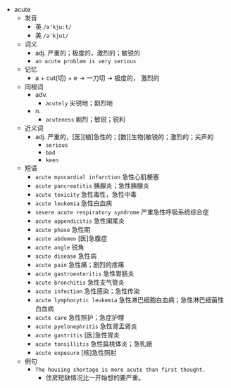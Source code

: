 - acute
  - 发音
    - 英 `/ə'kjuːt/`
    - 美 `/ə'kjut/`
  - 词义
    - adj. 严重的；极度的，激烈的；敏锐的
    - `an acute problem is very serious`
  - 记忆
    - a + cut(切) + e → 一刀切 → 极度的， 激烈的
  - 同根词
    - adv.
      - `acutely` 尖锐地；剧烈地
    - n.
      - `acuteness` 剧烈；敏锐；锐利
  - 近义词
    - adj. 严重的，[医][植]急性的；[数][生物]敏锐的；激烈的；尖声的
      - `serious`
      - `bad`
      - `keen`
  - 短语
    - `acute myocardial infarction` 急性心肌梗塞 
    - `acute pancreatitis` 胰腺炎；急性胰腺炎 
    - `acute toxicity` 急性毒性，急性中毒 
    - `acute leukemia` 急性白血病 
    - `severe acute respiratory syndrome` 严重急性呼吸系统综合症 
    - `acute appendicitis` 急性阑尾炎 
    - `acute phase` 急性期 
    - `acute abdomen` [医]急腹症 
    - `acute angle` 锐角 
    - `acute disease` 急性病 
    - `acute pain` 急性痛；剧烈的疼痛 
    - `acute gastroenteritis` 急性胃肠炎 
    - `acute bronchitis` 急性支气管炎 
    - `acute infection` 急性感染；急性传染 
    - `acute lymphocytic leukemia` 急性淋巴细胞白血病；急性淋巴细菌性白血病 
    - `acute care` 急性照护；急症护理 
    - `acute pyelonephritis` 急性肾盂肾炎 
    - `acute gastritis` [医]急性胃炎 
    - `acute tonsillitis` 急性扁桃体炎；急乳蛾 
    - `acute exposure` [核]急性照射 
  - 例句
    - `The housing shortage is more acute than first thought.`
      - 住房短缺情况比一开始想的要严重。

